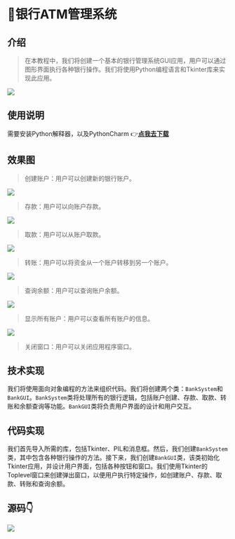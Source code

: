 # 🏦银行ATM管理系统
## 介绍
> 在本教程中，我们将创建一个基本的银行管理系统GUI应用，用户可以通过图形界面执行各种银行操作。我们将使用Python编程语言和Tkinter库来实现此应用。

![](http://cdn.qiniu.liyansheng.top/img/c1ad454d1ace48d022adbf86b55389d8.png)

## 使用说明

需要安装Python解释器，以及PythonCharm
👉**[点我去下载](https://www.jetbrains.com/pycharm/)** 

## 效果图

> 创建账户：用户可以创建新的银行账户。

![](http://cdn.qiniu.liyansheng.top/img/d3d2a4cd30b8dfa90037e8faaaec5ade.png)
> 存款：用户可以向账户存款。

![](http://cdn.qiniu.liyansheng.top/img/5ee31537415bf35a3abbb98d1b612e7b.png)
> 取款：用户可以从账户取款。

![](http://cdn.qiniu.liyansheng.top/img/060e19419225652b1655d2e06e6be545.png)
> 转账：用户可以将资金从一个账户转移到另一个账户。

![](http://cdn.qiniu.liyansheng.top/img/4de6e6d1e9fa7027e00382478b24a926.png)
> 查询余额：用户可以查询账户余额。

![](http://cdn.qiniu.liyansheng.top/img/aa7965a947adb28a6198b49cfeabdcc2.png)
> 显示所有账户：用户可以查看所有账户的信息。

![](http://cdn.qiniu.liyansheng.top/img/98f2570373aa0e3c8c2646fff8c0e6af.png)
> 关闭窗口：用户可以关闭应用程序窗口。

## 技术实现

我们将使用面向对象编程的方法来组织代码。我们将创建两个类：`BankSystem`和`BankGUI`。`BankSystem`类将处理所有的银行逻辑，包括账户创建、存款、取款、转账和余额查询等功能。`BankGUI`类将负责用户界面的设计和用户交互。

## 代码实现

我们首先导入所需的库，包括Tkinter、PIL和消息框。然后，我们创建`BankSystem`类，其中包含各种银行操作的方法。接下来，我们创建`BankGUI`类，该类初始化Tkinter应用，并设计用户界面，包括各种按钮和窗口。我们使用Tkinter的Toplevel窗口来创建弹出窗口，以便用户执行特定操作，如创建账户、存款、取款、转账和查询余额。

## 源码👇


![](http://cdn.qiniu.liyansheng.top/img/ad60a7a37ef9ff8a00a10c6c251c196a.png)

